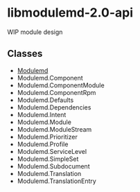 # libmodulemd-2.0-api
WIP module design

## Classes
* [Modulemd](Modulemd.md)
* Modulemd.Component
* Modulemd.ComponentModule
* Modulemd.ComponentRpm
* Modulemd.Defaults
* Modulemd.Dependencies
* Modulemd.Intent
* Modulemd.Module
* Modulemd.ModuleStream
* Modulemd.Prioritizer
* Modulemd.Profile
* Modulemd.ServiceLevel
* Modulemd.SimpleSet
* Modulemd.Subdocument
* Modulemd.Translation
* Modulemd.TranslationEntry
